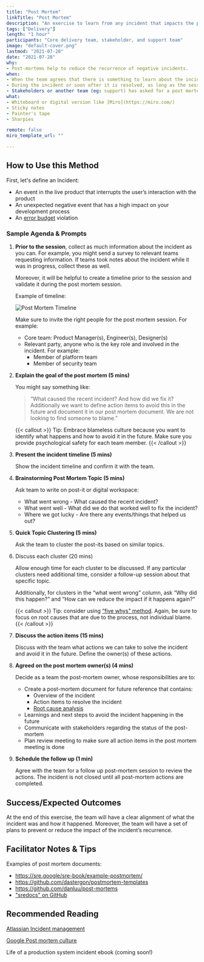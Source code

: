 ```yaml
---
title: "Post Mortem"
linkTitle: "Post Mortem"
description: "An exercise to learn from any incident that impacts the product or users. In the SRE community, this exercise is called an incident retrospective."
tags: ["Delivery"]
length: "1 hour"
participants: "Core delivery team, stakeholder, and support team"
image: "default-cover.png" 
lastmod: "2021-07-28"
date: "2021-07-28"
why: 
- Post-mortems help to reduce the recurrence of negative incidents.
when:
- When the team agrees that there is something to learn about the incident or near miss.
- During the incident or soon after it is resolved, as long as the session would not interfere with resolving the incident
- Stakeholders or another team (eg: support) has asked for a post mortem session.
what:
- Whiteboard or digital version like [Miro](https://miro.com/)
- Sticky notes
- Painter's tape
- Sharpies

remote: false
miro_template_url: "" 

---
```

## How to Use this Method
First, let's define an Incident:
- An event in the live product that interrupts the user’s interaction with the product
- An unexpected negative event that has a high impact on your development process
- An [error budget](https://cloud.google.com/blog/products/management-tools/sre-error-budgets-and-maintenance-windows) violation

### Sample Agenda & Prompts
1. **Prior to the session**, collect as much information about the incident as you can. For example, you might send a survey to relevant teams requesting information. If teams took notes about the incident while it was in progress, collect these as well.
   
   Moreover, it will be helpful to create a timeline prior to the session and validate it during the post mortem session.
   
   Example of timeline:
   
   ![Post Mortem Timeline](/images/practices/post-mortem/timeline.jpg)
   
   Make sure to invite the right people for the post mortem session. For example:
   
   - Core team: Product Manager(s), Engineer(s), Designer(s)
   - Relevant party, anyone who is the key role and involved in the incident. For example:
      - Member of platform team
      - Member of security team

1. **Explain the goal of the post mortem (5 mins)**

   You might say something like: 
   
   > “What caused the recent incident? And how did we fix it? Additionally we want to define action items to avoid this in the future and document it in our post mortem document.  We are not looking to find someone to blame.” 
   
   {{< callout >}}
   Tip: Embrace blameless culture because you want to identify what happens and how to avoid it in the future. Make sure you provide psychological safety for each team member.
   {{< /callout >}}

1. **Present the incident timeline (5 mins)**

   Show the incident timeline and confirm it with the team.

1. **Brainstorming Post Mortem Topic (5 mins)**

   Ask team to write on post-it or digital workspace:
   
   - What went wrong - What caused the recent incident?
   - What went well - What did we do that worked well to fix the incident?
   - Where we got lucky - Are there any events/things that helped us out?

1. **Quick Topic Clustering (5 mins)**
   
   Ask the team to cluster the post-its based on similar topics.

1. Discuss each cluster (20 mins)
   
   Allow enough time for each cluster to be discussed. If any particular clusters need additional time, consider a follow-up session about that specific topic.
   
   Additionally, for clusters in the “what went wrong” column, ask “Why did this happen?” and “How can we reduce the impact if it happens again?” 
   
   {{< callout >}}
   Tip: consider using [“five whys” method](https://en.wikipedia.org/wiki/Five_whys). Again, be sure to focus on root causes that are due to the process, not individual blame.  
   {{< /callout >}}

1. **Discuss the action items (15 mins)**

   Discuss with the team what actions we can take to solve the incident and avoid it in the future. Define the owner(s) of these actions.

1. **Agreed on the post mortem owner(s) (4 mins)**

   Decide as a team the post-mortem owner, whose responsibilities are to:
   
   - Create a post-mortem document for future reference that contains:
      - Overview of the incident
      - Action items to resolve the incident
      - [Root cause analysis](https://asq.org/quality-resources/root-cause-analysis)
   - Learnings and next steps to avoid the incident happening in the future
   - Communicate with stakeholders regarding the status of the post-mortem
   - Plan review meeting to make sure all action items in the post mortem meeting is done

1. **Schedule the follow up (1 min)**

   Agree with the team for a follow up post-mortem session to review the actions. The incident is not closed until all post-mortem actions are completed. 

## Success/Expected Outcomes
At the end of this exercise, the team will have a clear alignment of what the incident was and how it happened. Moreover, the team will have a set of plans to prevent or reduce the impact of the incident’s recurrence. 

## Facilitator Notes & Tips
Examples of post mortem documents: 

- https://sre.google/sre-book/example-postmortem/
- https://github.com/dastergon/postmortem-templates
- https://github.com/danluu/post-mortems
- ["sredocs" on GitHub](https://github.com/google/sredocs)

## Recommended Reading
[Atlassian Incident management](https://www.atlassian.com/incident-management)

[Google Post mortem culture](https://sre.google/sre-book/postmortem-culture/)

Life of a production system incident ebook (coming soon!)

